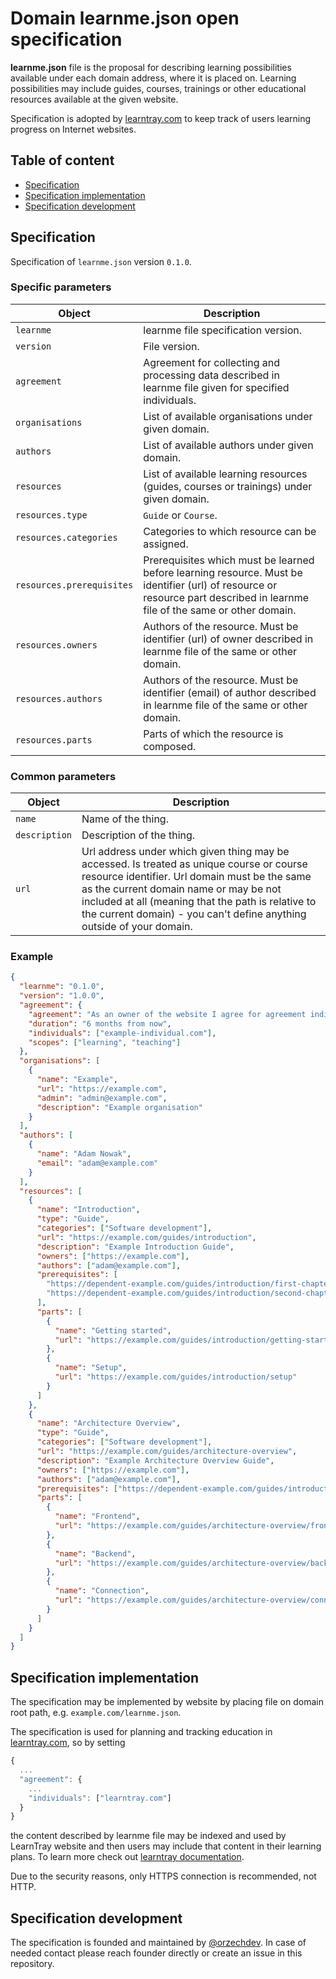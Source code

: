 # Domain learnme.json open specification

<b>learnme.json</b> file is the proposal for describing learning possibilities available under each domain address, where it is placed on. Learning possibilities may include guides, courses, trainings or other educational resources available at the given website.

Specification is adopted by [learntray.com](https://learntray.com) to keep track of users learning progress on Internet websites.

## Table of content

- [Specification](#specification)
- [Specification implementation](#specification-implementation)
- [Specification development](#specification-development)

## Specification

Specification of `learnme.json` version `0.1.0`.

### Specific parameters

| Object                    | Description                                                                                                                                                                |
| ------------------------- | -------------------------------------------------------------------------------------------------------------------------------------------------------------------------- |
| `learnme`                 | learnme file specification version.                                                                                                                                        |
| `version`                 | File version.                                                                                                                                                              |
| `agreement`               | Agreement for collecting and processing data described in learnme file given for specified individuals.                                                                    |
| `organisations`           | List of available organisations under given domain.                                                                                                                        |
| `authors`                 | List of available authors under given domain.                                                                                                                              |
| `resources`               | List of available learning resources (guides, courses or trainings) under given domain.                                                                                    |
| `resources.type`          | `Guide` or `Course`.                                                                                                                                                       |
| `resources.categories`    | Categories to which resource can be assigned.                                                                                                                              |
| `resources.prerequisites` | Prerequisites which must be learned before learning resource. Must be identifier (url) of resource or resource part described in learnme file of the same or other domain. |
| `resources.owners`        | Authors of the resource. Must be identifier (url) of owner described in learnme file of the same or other domain.                                                          |
| `resources.authors`       | Authors of the resource. Must be identifier (email) of author described in learnme file of the same or other domain.                                                       |
| `resources.parts`         | Parts of which the resource is composed.                                                                                                                                   |

### Common parameters

| Object        | Description                                                                                                                                                                                                                                                                                                        |
| ------------- | ------------------------------------------------------------------------------------------------------------------------------------------------------------------------------------------------------------------------------------------------------------------------------------------------------------------ |
| `name`        | Name of the thing.                                                                                                                                                                                                                                                                                                 |
| `description` | Description of the thing.                                                                                                                                                                                                                                                                                          |
| `url`         | Url address under which given thing may be accessed. Is treated as unique course or course resource identifier. Url domain must be the same as the current domain name or may be not included at all (meaning that the path is relative to the current domain) - you can't define anything outside of your domain. |

### Example

```json
{
  "learnme": "0.1.0",
  "version": "1.0.0",
  "agreement": {
    "agreement": "As an owner of the website I agree for agreement individuals to collect and process data described here for period of time described in agreement duration and for the purposes described in agreement scopes.",
    "duration": "6 months from now",
    "individuals": ["example-individual.com"],
    "scopes": ["learning", "teaching"]
  },
  "organisations": [
    {
      "name": "Example",
      "url": "https://example.com",
      "admin": "admin@example.com",
      "description": "Example organisation"
    }
  ],
  "authors": [
    {
      "name": "Adam Nowak",
      "email": "adam@example.com"
    }
  ],
  "resources": [
    {
      "name": "Introduction",
      "type": "Guide",
      "categories": ["Software development"],
      "url": "https://example.com/guides/introduction",
      "description": "Example Introduction Guide",
      "owners": ["https://example.com"],
      "authors": ["adam@example.com"],
      "prerequisites": [
        "https://dependent-example.com/guides/introduction/first-chapter",
        "https://dependent-example.com/guides/introduction/second-chapter"
      ],
      "parts": [
        {
          "name": "Getting started",
          "url": "https://example.com/guides/introduction/getting-started"
        },
        {
          "name": "Setup",
          "url": "https://example.com/guides/introduction/setup"
        }
      ]
    },
    {
      "name": "Architecture Overview",
      "type": "Guide",
      "categories": ["Software development"],
      "url": "https://example.com/guides/architecture-overview",
      "description": "Example Architecture Overview Guide",
      "owners": ["https://example.com"],
      "authors": ["adam@example.com"],
      "prerequisites": ["https://dependent-example.com/guides/introduction"],
      "parts": [
        {
          "name": "Frontend",
          "url": "https://example.com/guides/architecture-overview/frontend"
        },
        {
          "name": "Backend",
          "url": "https://example.com/guides/architecture-overview/backend"
        },
        {
          "name": "Connection",
          "url": "https://example.com/guides/architecture-overview/connection"
        }
      ]
    }
  ]
}
```

## Specification implementation

The specification may be implemented by website by placing file on domain root path, e.g. `example.com/learnme.json`.

The specification is used for planning and tracking education in [learntray.com](https://learntray.com), so by setting

```js
{
  ...
  "agreement": {
    ...
    "individuals": ["learntray.com"]
  }
}
```

the content described by learnme file may be indexed and used by LearnTray website and then users may include that content in their learning plans. To learn more check out [learntray documentation](https://learntray.com/docs).

Due to the security reasons, only HTTPS connection is recommended, not HTTP.

## Specification development

The specification is founded and maintained by [@orzechdev](https://github.com/orzechdev). In case of needed contact please reach founder directly or create an issue in this repository.
